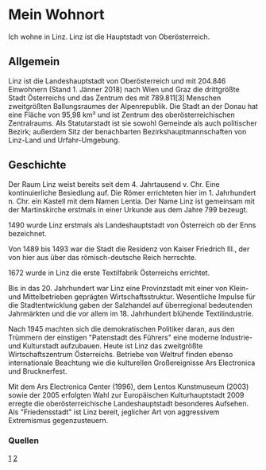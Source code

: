 Mein Wohnort
=============

Ich wohne in Linz. Linz ist die Hauptstadt von Oberösterreich.

## Allgemein

Linz ist die Landeshauptstadt von Oberösterreich und mit 204.846 Einwohnern (Stand 1. Jänner 2018) nach Wien und Graz die drittgrößte Stadt Österreichs und das Zentrum des mit 789.811[3] Menschen zweitgrößten Ballungsraumes der Alpenrepublik.
Die Stadt an der Donau hat eine Fläche von 95,98 km² und ist Zentrum des oberösterreichischen Zentralraums. Als Statutarstadt ist sie sowohl Gemeinde als auch politischer Bezirk; außerdem Sitz der benachbarten Bezirkshauptmannschaften von Linz-Land und Urfahr-Umgebung.

## Geschichte

Der Raum Linz weist bereits seit dem 4. Jahrtausend v. Chr. Eine kontinuierliche Besiedlung auf. Die Römer errichteten hier im 1. Jahrhundert n. Chr. ein Kastell mit dem Namen Lentia.
Der Name Linz ist gemeinsam mit der Martinskirche erstmals in einer Urkunde aus dem Jahre 799 bezeugt.

1490 wurde Linz erstmals als Landeshauptstadt von Österreich ob der Enns bezeichnet.

Von 1489 bis 1493 war die Stadt die Residenz von Kaiser Friedrich III., der von hier aus über das römisch-deutsche Reich herrschte.

1672 wurde in Linz die erste Textilfabrik Österreichs errichtet.

Bis in das 20. Jahrhundert war Linz eine Provinzstadt mit einer von Klein- und Mittelbetrieben geprägten Wirtschaftsstruktur. Wesentliche Impulse für die Stadtentwicklung gaben der Salzhandel auf überregional bedeutenden Jahrmärkten und die vor allem im 18. Jahrhundert blühende Textilindustrie.

Nach 1945 machten sich die demokratischen Politiker daran, aus den Trümmern der einstigen "Patenstadt des Führers" eine moderne Industrie- und Kulturstadt aufzubauen.
Heute ist Linz das zweitgrößte Wirtschaftszentrum Österreichs. Betriebe von Weltruf finden ebenso internationale Beachtung wie die kulturellen Großereignisse Ars Electronica und Brucknerfest.

Mit dem Ars Electronica Center (1996), dem Lentos Kunstmuseum (2003) sowie der 2005 erfolgten Wahl zur Europäischen Kulturhauptstadt 2009 erregte die oberösterreichische Landeshauptstadt besonderes Aufsehen.
Als "Friedensstadt" ist Linz bereit, jeglicher Art von aggressivem Extremismus gegenzusteuern.

### Quellen
[1](https://de.wikipedia.org/wiki/Linz)
[2](https://www.linz.at/geschichte/de/1131.asp)
